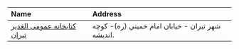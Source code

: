 | Name                                               | Address                                          |
|:---------------------------------------------------|:-------------------------------------------------|
| [كتابخانه عمومی الغدیر تیران](http://isfahanpl.ir) | شهر تيران - خيابان امام خميني (ره)- كوچه انديشه. |